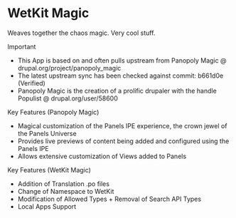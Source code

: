 WetKit Magic
==============
Weaves together the chaos magic. Very cool stuff.

Important
* This App is based on and often pulls upstream from Panopoly Magic @ drupal.org/project/panopoly_magic
* The latest upstream sync has been checked against commit: b661d0e (Verified)
* Panopoly Magic is the creation of a prolific drupaler with the handle Populist @ drupal.org/user/58600

Key Features (Panopoly Magic)
* Magical customization of the Panels IPE experience, the crown jewel of the Panels Universe
* Provides live previews of content being added and configured using the Panels IPE
* Allows extensive customization of Views added to Panels

Key Features (WetKit Magic)
* Addition of Translation .po files
* Change of Namespace to WetKit
* Modification of Allowed Types + Removal of Search API Types
* Local Apps Support
